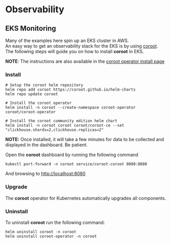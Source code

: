 # Observability

## EKS Monitoring
Many of the examples here spin up an EKS cluster in AWS.</br>
An easy way to get an observability stack for the EKS is by using [coroot](https://coroot.com/). The following steps will guide you on how to install **coroot** in EKS.

**NOTE**: The instructions are also available in the [coroot operator install page](https://docs.coroot.com/installation/kubernetes/?edition=ce)

### Install
```shell
# Setup the coroot helm repository
helm repo add coroot https://coroot.github.io/helm-charts
helm repo update coroot

# Install the coroot operator
helm install -n coroot --create-namespace coroot-operator coroot/coroot-operator

# Install the coroot community edition helm chart
helm install -n coroot coroot coroot/coroot-ce --set "clickhouse.shards=2,clickhouse.replicas=2"
```
**NOTE:** Once installed, it will take a few minutes for data to be collected and displayed in the dashboard. Be patient.


Open the **coroot** dashboard by running the following command
```shell
kubectl port-forward -n coroot service/coroot-coroot 8080:8080
```
And browsing to [http://localhost:8080](http://localhost:8080)

### Upgrade

The **coroot** operator for Kubernetes automatically upgrades all components.

### Uninstall

To uninstall **coroot** run the following command:

```shell
helm uninstall coroot -n coroot
helm uninstall coroot-operator -n coroot
```
